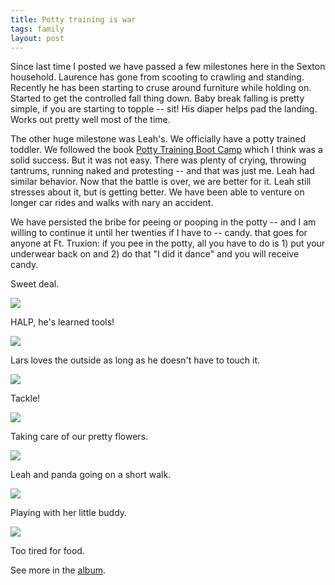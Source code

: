 ```yaml
---
title: Potty training is war
tags: family
layout: post
---
```

Since last time I posted we have passed a few milestones here in the Sexton household.  Laurence has gone from scooting to crawling and standing.  Recently he has been starting to cruse around furniture while holding on.  Started to get the controlled fall thing down. Baby break falling is pretty simple, if you are starting to topple -- sit! His diaper helps pad the landing.  Works out pretty well most of the time. 



The other huge milestone was Leah's. We officially have a potty trained toddler.  We followed the book <a href="http://www.amazon.com/POTTY-BOOT-CAMP-Training-Toddlers/dp/1601455194">Potty Training Boot Camp</a> which I think was a solid success. But it was not easy. There was plenty of crying,  throwing tantrums, running naked and protesting -- and that was just me.  Leah had similar behavior. Now that the battle is over, we are better for it. Leah still stresses about it, but is getting better. We have been able to venture on longer car rides and walks with nary an accident.  



We have persisted the bribe for peeing or pooping in the potty -- and I am willing to continue it until her twenties if I have to -- candy. that goes for anyone at Ft. Truxion: if you pee in the potty, all you have to do is 1) put your underwear back on and 2) do that "I did it dance" and you will receive candy.  



Sweet deal.





<img class="picture" src="http://www.fuzzymonk.com/photos/cache/leah_and_lars/IMG_9415.JPG_595.jpg" />

HALP, he's learned tools!







<img class="picture" src="http://www.fuzzymonk.com/photos/cache/leah_and_lars/IMG_9322.JPG_595.jpg" />

Lars loves the outside as long as he doesn't have to touch it.



<img class="picture" src="http://www.fuzzymonk.com/photos/cache/leah_and_lars/IMG_9425.JPG_595.jpg" />

Tackle!



<img class="picture" src="http://www.fuzzymonk.com/photos/cache/leah_and_lars/IMG_9523.JPG_595.jpg" />

Taking care of our pretty flowers.



<img class="picture" src="http://www.fuzzymonk.com/photos/cache/leah_and_lars/IMG_9460.JPG_595.jpg" />

Leah and panda going on a short walk.



<img class="picture" src="http://www.fuzzymonk.com/photos/cache/leah_and_lars/IMG_9370.JPG_595.jpg" />

Playing with her little buddy.



<img class="picture" src="http://www.fuzzymonk.com/photos/cache/leah_and_lars/IMG_9572.JPG_595.jpg" />

Too tired for food. 





See more in the <a href="http://www.fuzzymonk.com/photos/leah_and_lars/">album</a>.
